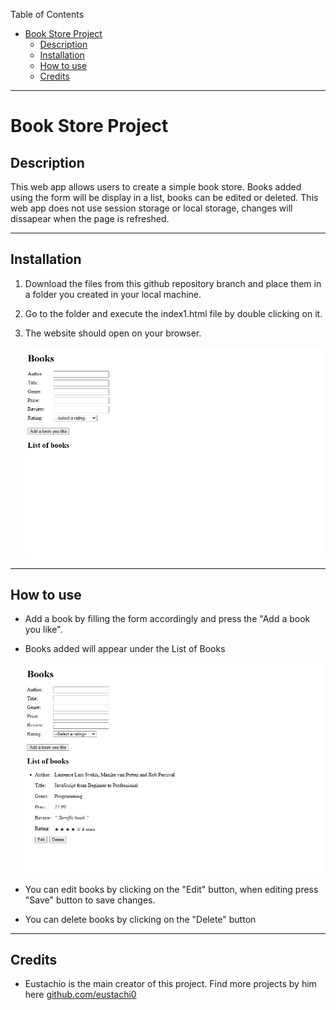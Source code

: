 Table of Contents
- [Book Store Project](#book-store-project)
  - [Description](#description)
  - [Installation](#installation)
  - [How to use](#how-to-use)
  - [Credits](#credits)

----

# Book Store Project


## Description
This web app allows users to create a simple book store. Books added using the form will be display in a list, books can be edited or deleted.
This web app does not use session storage or local storage, changes will dissapear when the page is refreshed.

----

## Installation
1. Download the files from this github repository branch and place them in a folder you created in your local machine.
2. Go to the folder and execute the index1.html file by double clicking on it.
3. The website should open on your browser.

    ![screenshot](https://github.com/eustachi0/finalCapstone/blob/bookStore/bookStore/misc/bs-screenshot01.jpeg)
----

## How to use
- Add a book by filling the form accordingly and press the "Add a book you like".
- Books added will appear under the List of Books

    ![screenshot](https://github.com/eustachi0/finalCapstone/blob/bookStore/bookStore/misc/bs-screenshot03.jpeg)

- You can edit books by clicking on the "Edit" button, when editing press "Save" button to save changes.

- You can delete books by clicking on the "Delete" button

----

## Credits
 - Eustachio is the main creator of this project. Find more projects by him here [github.com/eustachi0](https://github.com/eustachi0)
